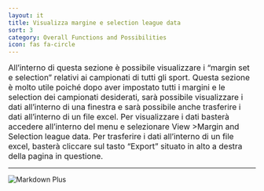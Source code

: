 ```yaml
---
layout: it
title: Visualizza margine e selection league data
sort: 3
category: Overall Functions and Possibilities
icon: fas fa-circle
---
```

<p class="message">
    
</p>

<font size="3">All’interno di questa sezione è possibile visualizzare i “margin set e selection” relativi ai campionati di tutti gli sport. Questa sezione è molto utile poiché dopo aver impostato tutti i margini e le selection dei campionati desiderati, sarà possibile visualizzare i dati all’interno di una finestra e sarà possibile anche trasferire i dati all’interno di un file excel. Per visualizzare i dati basterà accedere all’interno del menu e selezionare View >Margin and Selection league data. Per trasferire i dati all’interno di un file excel, basterà cliccare sul tasto “Export” situato in alto a destra della pagina in questione.</font> 

---

![Markdown Plus]({{site.baseurl}}/public/images/altre-caratteristiche/marg-sel-league-data.png)